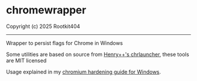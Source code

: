 # chromewrapper

Copyright (c) 2025 Rootkit404

-----------------------------

Wrapper to persist flags for Chrome in Windows

Some utilities are based on source from [Henry++'s chrlauncher](https://github.com/henrypp/chrlauncher), these tools are MIT licensed

Usage explained in my [chromium hardening guide for Windows](https://github.com/RKNF404/chromium-hardening-guide/blob/main/SETUP_GUIDE.md#windows-1).
